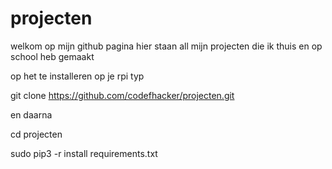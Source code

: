 # projecten

welkom op mijn github pagina hier staan all mijn projecten die ik thuis en op school heb gemaakt 


op het te installeren op je rpi typ

git clone https://github.com/codefhacker/projecten.git

en daarna

cd projecten

sudo pip3 -r install requirements.txt


